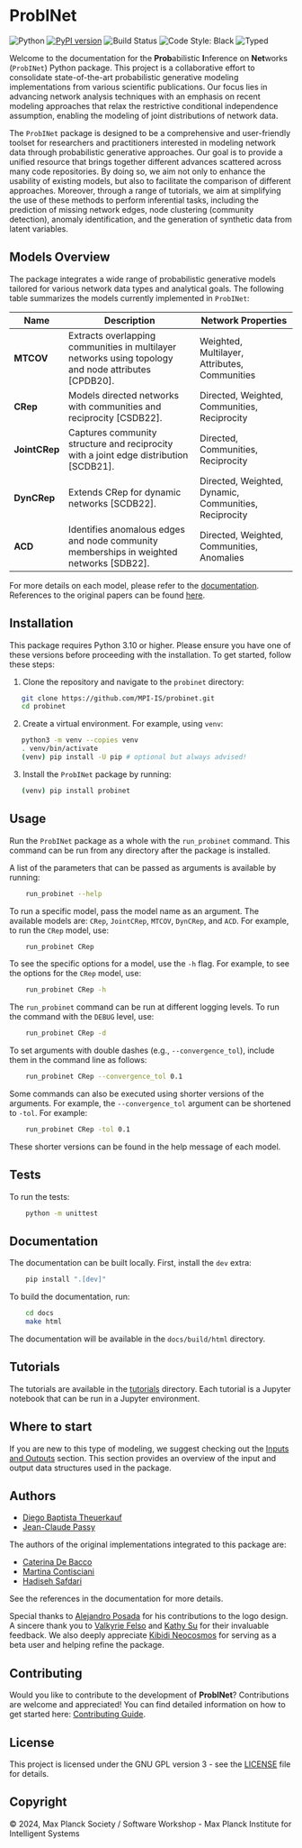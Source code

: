 # ProbINet

![Python](https://img.shields.io/pypi/pyversions/probinet)
[![PyPI version](https://img.shields.io/pypi/v/probinet.svg)](https://pypi.org/project/probinet/)
![Build Status](https://github.com/MPI-IS/probinet/actions/workflows/test.yml/badge.svg)
![Code Style: Black](https://img.shields.io/badge/code%20style-black-000000.svg)
![Typed](https://img.shields.io/badge/typed-yes-brightgreen)

Welcome to the documentation for the **Prob**abilistic **I**nference on **Net**works (``ProbINet``) Python
package. This project is a collaborative effort to consolidate state-of-the-art probabilistic generative modeling implementations from various
scientific publications. Our focus lies in advancing network analysis techniques with an emphasis on recent modeling
approaches that relax the restrictive conditional independence assumption, enabling the modeling of joint
distributions of network data.

The ``ProbINet`` package is designed to be a comprehensive and user-friendly toolset for
researchers and practitioners interested in modeling network data through probabilistic 
generative approaches. Our goal is to provide a unified resource that brings together different advances scattered across many code repositories.
By doing so, we aim not only to enhance the usability of existing models, but also to facilitate the comparison
of different approaches. Moreover, through a range of tutorials, we aim at simplifying the use of these methods
to perform inferential tasks, including the prediction of missing network edges, node clustering (community detection),
anomaly identification, and the generation of synthetic data from latent variables.

## Models Overview

The package integrates a wide range of probabilistic  generative models tailored for various network data types and analytical goals. The following 
  table summarizes the models currently implemented in ``ProbINet``:

| **Name**         | **Description**                                                                                       | **Network Properties**                   |
|-----------------|----------------------------------------------------------------------------------------------------|----------------------------------------|
| **MTCOV**       | Extracts overlapping communities in multilayer networks using topology and node attributes [CPDB20].       | Weighted, Multilayer, Attributes, Communities      |
| **CRep**        | Models directed networks with communities and reciprocity [CSDB22].                                                       | Directed, Weighted, Communities, Reciprocity                 |
| **JointCRep**   | Captures community structure and reciprocity with a joint edge distribution [SCDB21].                   | Directed, Communities, Reciprocity       |
| **DynCRep**     | Extends CRep for dynamic networks [SCDB22].                                                             | Directed, Weighted, Dynamic, Communities, Reciprocity           |
| **ACD**         | Identifies anomalous edges and node community memberships in weighted networks [SDB22]. | Directed, Weighted, Communities, Anomalies       |

For more details on each model, please refer to the [documentation](https://mpi-is.github.io/probinet/). References to the original papers can be found [here](https://mpi-is.github.io/probinet/references.html).


## Installation


This package requires Python 3.10 or higher. Please ensure you have one of these versions before proceeding with the installation.
To get started, follow these steps:

1. Clone the repository and navigate to the `probinet` directory:

```bash
   git clone https://github.com/MPI-IS/probinet.git
   cd probinet
````

2. Create a virtual environment. For example, using ``venv``:

```bash
   python3 -m venv --copies venv
   . venv/bin/activate
   (venv) pip install -U pip # optional but always advised!
```

3. Install the ``ProbINet`` package by running:

```bash
   (venv) pip install probinet
```

## Usage

Run the ``ProbINet`` package as a whole with the `run_probinet` command. This command can be run 
from any directory after the package is installed.

A list of the parameters that can be passed as arguments is available by running:

```bash
    run_probinet --help
```

To run a specific model, pass the model name as an argument. The available models are: `CRep`, `JointCRep`, `MTCOV`, `DynCRep`, and `ACD`. For example, to run the `CRep` model, use:

```bash
    run_probinet CRep
```

To see the specific options for a model, use the `-h` flag. For example, to see the options for the `CRep` model, use:

```bash
    run_probinet CRep -h
```

The `run_probinet` command can be run at different logging levels. To run the command with the `DEBUG` level, use:

```bash
    run_probinet CRep -d
```

To set arguments with double dashes (e.g., `--convergence_tol`), include them in the command line 
as follows:

```bash
    run_probinet CRep --convergence_tol 0.1
```

Some commands can also be executed using shorter versions of the arguments. For example, the 
`--convergence_tol` argument can be shortened to `-tol`. For example:

```bash
    run_probinet CRep -tol 0.1
```
These shorter versions can be found in the help message of each model.

## Tests

To run the tests:

```bash
    python -m unittest
```

## Documentation

The documentation can be built locally. First, install the `dev` extra:

```bash
    pip install ".[dev]"
```

To build the documentation, run:

```bash
    cd docs
    make html
```

The documentation will be available in the `docs/build/html` directory.

## Tutorials

The tutorials are available in the [tutorials](https://github.com/MPI-IS/probinet/tree/develop/docs/source/tutorials) 
directory.
Each tutorial is a Jupyter 
notebook that can be run in a Jupyter environment. 

## Where to start

If you are new to this type of modeling, we suggest checking out the [Inputs and Outputs](https://mpi-is.github.io/probinet/start.html) section. 
This section provides an overview of the input and output data structures used in the package.

## Authors

- [Diego Baptista Theuerkauf](https://github.com/diegoabt)
- [Jean-Claude Passy](https://is.mpg.de/person/jpassy)

The authors of the original implementations integrated to this package are:

- [Caterina De Bacco](https://cdebacco.com/) 
- [Martina Contisciani](https://github.com/mcontisc) 
- [Hadiseh Safdari](https://github.com/hds-safdari)

See the references in the documentation for more details.

Special thanks to [Alejandro Posada](https://is.mpg.de/~posada) for his contributions to the 
logo design. A sincere thank you to [Valkyrie Felso](https://github.com/vmfelso) and [Kathy Su](https://github.com/ksu00) for their invaluable feedback. 
We also deeply appreciate [Kibidi Neocosmos](https://github.com/kibidi) for serving as a beta user and helping refine the 
package.

## Contributing

Would you like to contribute to the development of **ProbINet**? Contributions are welcome and 
appreciated! You can find detailed information on how to get started here: [Contributing Guide](https://mpi-is.github.io/probinet/contributing.html).


## License

This project is licensed under the GNU GPL version 3 - see the [LICENSE](https://github.com/MPI-IS/probinet/blob/develop/LICENSE.md) file for
details.


## Copyright

© 2024, Max Planck Society / Software Workshop - Max Planck Institute for Intelligent Systems
